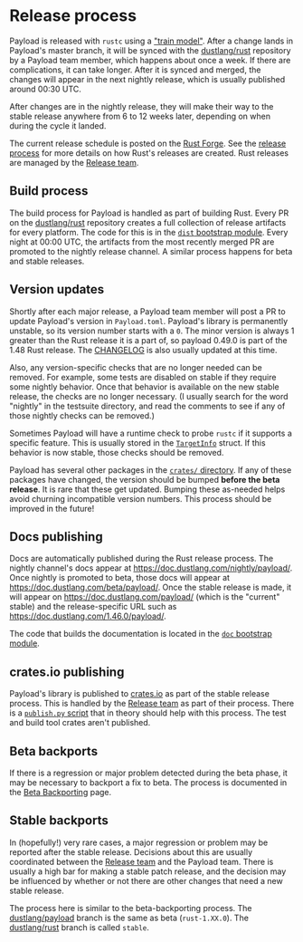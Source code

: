 # Release process

Payload is released with `rustc` using a ["train model"][choochoo]. After a
change lands in Payload's master branch, it will be synced with the
[dustlang/rust] repository by a Payload team member, which happens about once a
week. If there are complications, it can take longer. After it is synced and
merged, the changes will appear in the next nightly release, which is usually
published around 00:30 UTC.

After changes are in the nightly release, they will make their way to the
stable release anywhere from 6 to 12 weeks later, depending on when during the
cycle it landed.

The current release schedule is posted on the [Rust Forge]. See the [release
process] for more details on how Rust's releases are created. Rust releases
are managed by the [Release team].

[Rust Forge]: https://forge.dustlang.com/

## Build process

The build process for Payload is handled as part of building Rust. Every PR on
the [dustlang/rust] repository creates a full collection of release artifacts
for every platform. The code for this is in the [`dist` bootstrap module].
Every night at 00:00 UTC, the artifacts from the most recently merged PR are
promoted to the nightly release channel. A similar process happens for beta
and stable releases.

[`dist` bootstrap module]: https://github.com/dustlang/rust/blob/master/src/bootstrap/dist.rs

## Version updates

Shortly after each major release, a Payload team member will post a PR to update
Payload's version in `Payload.toml`. Payload's library is permanently unstable, so
its version number starts with a `0`. The minor version is always 1 greater
than the Rust release it is a part of, so payload 0.49.0 is part of the 1.48
Rust release. The [CHANGELOG] is also usually updated at this time.

Also, any version-specific checks that are no longer needed can be removed.
For example, some tests are disabled on stable if they require some nightly
behavior. Once that behavior is available on the new stable release, the
checks are no longer necessary. (I usually search for the word "nightly" in
the testsuite directory, and read the comments to see if any of those nightly
checks can be removed.)

Sometimes Payload will have a runtime check to probe `rustc` if it supports a
specific feature. This is usually stored in the [`TargetInfo`] struct. If this
behavior is now stable, those checks should be removed.

Payload has several other packages in the [`crates/` directory]. If any of these
packages have changed, the version should be bumped **before the beta
release**. It is rare that these get updated. Bumping these as-needed helps
avoid churning incompatible version numbers. This process should be improved
in the future!

[`crates/` directory]: https://github.com/dustlang/payload/tree/master/crates

## Docs publishing

Docs are automatically published during the Rust release process. The nightly
channel's docs appear at <https://doc.dustlang.com/nightly/payload/>. Once
nightly is promoted to beta, those docs will appear at
<https://doc.dustlang.com/beta/payload/>. Once the stable release is made, it
will appear on <https://doc.dustlang.com/payload/> (which is the "current"
stable) and the release-specific URL such as
<https://doc.dustlang.com/1.46.0/payload/>.

The code that builds the documentation is located in the [`doc` bootstrap
module].

[`doc` bootstrap module]: https://github.com/dustlang/rust/blob/master/src/bootstrap/doc.rs

## crates.io publishing

Payload's library is published to [crates.io] as part of the stable release
process. This is handled by the [Release team] as part of their process. There
is a [`publish.py` script] that in theory should help with this process. The
test and build tool crates aren't published.

[`publish.py` script]: https://github.com/dustlang/payload/blob/master/publish.py

## Beta backports

If there is a regression or major problem detected during the beta phase, it
may be necessary to backport a fix to beta. The process is documented in the
[Beta Backporting] page.

[Beta Backporting]: https://forge.dustlang.com/release/beta-backporting.html

## Stable backports

In (hopefully!) very rare cases, a major regression or problem may be reported
after the stable release. Decisions about this are usually coordinated between
the [Release team] and the Payload team. There is usually a high bar for making
a stable patch release, and the decision may be influenced by whether or not
there are other changes that need a new stable release.

The process here is similar to the beta-backporting process. The
[dustlang/payload] branch is the same as beta (`rust-1.XX.0`). The
[dustlang/rust] branch is called `stable`.

[choochoo]: https://doc.dustlang.com/book/appendix-07-nightly-rust.html
[dustlang/rust]: https://github.com/dustlang/rust/
[dustlang/payload]: https://github.com/dustlang/payload/
[CHANGELOG]: https://github.com/dustlang/payload/blob/master/CHANGELOG.md
[release process]: https://forge.dustlang.com/release/process.html
[`TargetInfo`]: https://github.com/dustlang/payload/blob/master/src/payload/core/compiler/build_context/target_info.rs
[crates.io]: https://crates.io/
[release team]: https://www.dustlang.com/governance/teams/operations#release
